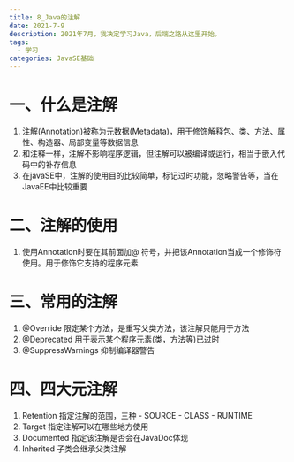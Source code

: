 ```yaml
---
title: 8_Java的注解
date: 2021-7-9
description: 2021年7月，我决定学习Java，后端之路从这里开始。
tags:
  - 学习
categories: JavaSE基础
---
```


# 一、什么是注解

1. 注解(Annotation)被称为元数据(Metadata)，用于修饰解释包、类、方法、属性、构造器、局部变量等数据信息
2. 和注释一样，注解不影响程序逻辑，但注解可以被编译或运行，相当于嵌入代码中的补存信息
3. 在javaSE中，注解的使用目的比较简单，标记过时功能，忽略警告等，当在JavaEE中比较重要
# 二、注解的使用
1. 使用Annotation时要在其前面加@ 符号，并把该Annotation当成一个修饰符使用。用于修饰它支持的程序元素
# 三、常用的注解
1. @Override 限定某个方法，是重写父类方法，该注解只能用于方法
2. @Deprecated 用于表示某个程序元素(类，方法等)已过时
3. @SuppressWarnings 抑制编译器警告

# 四、四大元注解
1. Retention
	指定注解的范围，三种
		- SOURCE
		- CLASS
		- RUNTIME
2. Target
	指定注解可以在哪些地方使用
3. Documented
	指定该注解是否会在JavaDoc体现
4. Inherited
	子类会继承父类注解
